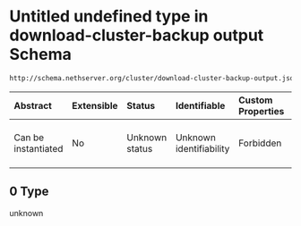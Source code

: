 # Untitled undefined type in download-cluster-backup output Schema

```txt
http://schema.nethserver.org/cluster/download-cluster-backup-output.json#/examples/0
```



| Abstract            | Extensible | Status         | Identifiable            | Custom Properties | Additional Properties | Access Restrictions | Defined In                                                                                                  |
| :------------------ | :--------- | :------------- | :---------------------- | :---------------- | :-------------------- | :------------------ | :---------------------------------------------------------------------------------------------------------- |
| Can be instantiated | No         | Unknown status | Unknown identifiability | Forbidden         | Allowed               | none                | [download-cluster-backup-output.json\*](cluster/download-cluster-backup-output.json "open original schema") |

## 0 Type

unknown
